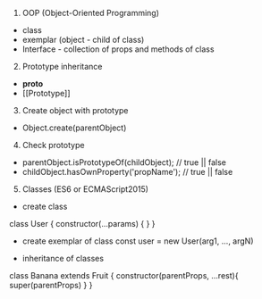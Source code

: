 1. OOP (Object-Oriented Programming)
- class
- exemplar (object - child of class)
- Interface - collection of props and methods of class

2. Prototype inheritance
- __proto__
- [[Prototype]]

3. Create object with prototype
- Object.create(parentObject)

4. Check prototype
- parentObject.isPrototypeOf(childObject); // true || false
- childObject.hasOwnProperty('propName'); // true || false

5. Classes (ES6 or ECMAScript2015)
- create class

class User {
    <!-- statis props and methods (only for class used) -->
    <!-- private properties # -->
    constructor(...params) {
        <!-- all properties -->
    }
    <!-- accessors -->
    <!-- methods -->
}

- create exemplar of class
const user = new User(arg1, ..., argN)

- inheritance of classes

class Banana extends Fruit {
    constructor(parentProps, ...rest){
        super(parentProps)
        <!-- all properties for current class -->
    }
}